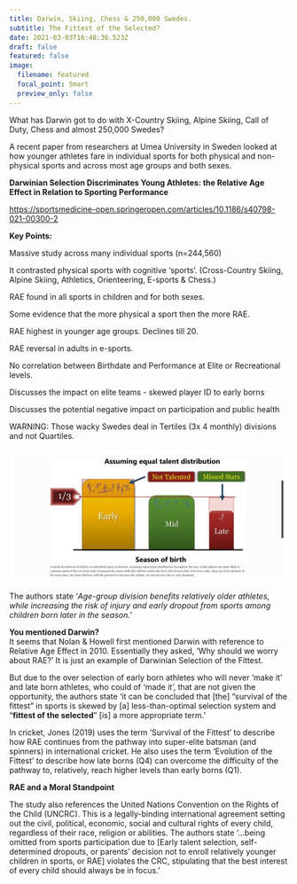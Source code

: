 ```yaml
---
title: Darwin, Skiing, Chess & 250,000 Swedes.
subtitle: The Fittest of the Selected?
date: 2021-03-03T16:48:36.523Z
draft: false
featured: false
image:
  filename: featured
  focal_point: Smart
  preview_only: false
---
```

What has Darwin got to do with X-Country Skiing, Alpine Skiing, Call of Duty, Chess and almost 250,000 Swedes?

A recent paper from researchers at Umea University in Sweden looked at how younger athletes fare in individual sports for both physical and non-physical sports and across most age groups and both sexes.

**Darwinian Selection Discriminates Young Athletes: the Relative Age Effect in Relation to Sporting Performance**

<https://sportsmedicine-open.springeropen.com/articles/10.1186/s40798-021-00300-2>

**Key Points:**

Massive study across many individual sports (n=244,560)

It contrasted physical sports with cognitive ‘sports’. (Cross-Country Skiing, Alpine Skiing, Athletics, Orienteering, E-sports & Chess.)

RAE found in all sports in children and for both sexes.

Some evidence that the more physical a sport then the more RAE.

RAE highest in younger age groups. Declines till 20.

RAE reversal in adults in e-sports.

No correlation between Birthdate and Performance at Elite or Recreational levels.

Discusses the impact on elite teams - skewed player ID to early borns

Discusses the potential negative impact on participation and public health

WARNING: Those wacky Swedes deal in Tertiles (3x 4 monthly) divisions and not Quartiles.

![](not-talented-missed-stars.jpg)

The authors state ‘*Age-group division benefits relatively older athletes, while increasing the risk of injury and early dropout from sports among children born later in the season.*’

**You mentioned Darwin?**\
It seems that Nolan & Howell first mentioned Darwin with reference to Relative Age Effect in 2010. Essentially they asked, ‘Why should we worry about RAE?’ It is just an example of Darwinian Selection of the Fittest.

But due to the over selection of early born athletes who will never ‘make it’ and late born athletes, who could of ‘made it’, that are not given the opportunity, the authors state ‘it can be concluded that \[the] “survival of the fittest” in sports is skewed by \[a] less-than-optimal selection system and “**fittest of the selected**” \[is] a more appropriate term.’

In cricket, Jones (2019) uses the term ‘Survival of the Fittest’ to describe how RAE continues from the pathway into super-elite batsman (and spinners) in international cricket. He also uses the term ‘Evolution of the Fittest’ to describe how late borns (Q4) can overcome the difficulty of the pathway to, relatively, reach higher levels than early borns (Q1). 

**RAE and a Moral Standpoint**

The study also references the United Nations Convention on the Rights of the Child (UNCRC). This is a legally-binding international agreement setting out the civil, political, economic, social and cultural rights of every child, regardless of their race, religion or abilities. The authors state ‘...being omitted from sports participation due to \[Early talent selection, self-determined dropouts, or parents’ decision not to enroll relatively younger children in sports, or RAE] violates the CRC, stipulating that the best interest of every child should always be in focus.’